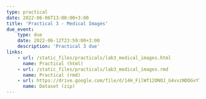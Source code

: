```yaml
---
type: practical
date: 2022-06-06T13:00:00+3:00
title: 'Practical 3 - Medical Images'
due_event: 
    type: due
    date: 2022-06-12T23:59:00+3:00
    description: 'Practical 3 due'
links:
    - url: /static_files/practicals/lab3_medical_images.html
      name: Practical (html)
    - url: /static_files/practicals/lab3_medical_images.rmd
      name: Practical (rmd)
    - url: https://drive.google.com/file/d/14H_FilWf12ONOJ_G4vvzNDDGvY7Ccqtm/view?usp=sharing
      name: Dataset (zip)
---
```

